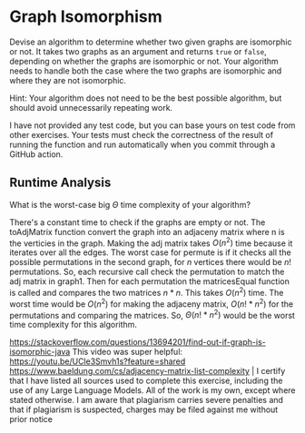 # Graph Isomorphism

Devise an algorithm to determine whether two given graphs are isomorphic or not.
It takes two graphs as an argument and returns `true` or `false`, depending on
whether the graphs are isomorphic or not. Your algorithm needs to handle both
the case where the two graphs are isomorphic and where they are not isomorphic.

Hint: Your algorithm does not need to be the best possible algorithm, but should
avoid unnecessarily repeating work.

I have not provided any test code, but you can base yours on test code from
other exercises. Your tests must check the correctness of the result of running
the function and run automatically when you commit through a GitHub action.

## Runtime Analysis

What is the worst-case big $\Theta$ time complexity of your algorithm?

There's a constant time to check if the graphs are empty or not. The toAdjMatrix function convert the graph into an adjaceny matrix where n is the verticies in the graph. Making the adj matrix takes $O(n^2)$ time because it iterates over all the edges. The worst case for permute is if it checks all the possible permutations in the second graph, for $n$ vertices there would be $n!$ permutations. So, each recursive call check the permutation to match the adj matrix in graph1. Then for each permutation the matricesEqual function is called and compares the two matrices $n*n$. This takes $O(n^2)$ time. The worst time would be $O(n^2)$ for making the adjaceny matrix, $O(n!*n^2)$ for the permutations and comparing the matrices. So, $\Theta(n!*n^2)$ would be the worst time complexity for this algorithm.


https://stackoverflow.com/questions/13694201/find-out-if-graph-is-isomorphic-java
This video was super helpful:
https://youtu.be/UCle3Smvh1s?feature=shared
https://www.baeldung.com/cs/adjacency-matrix-list-complexity
|
I certify that I have listed all sources used to complete this exercise, including the use of any Large Language Models. All of the work is my own, except where stated otherwise. I am aware that plagiarism carries severe penalties and that if plagiarism is suspected, charges may be filed against me without prior notice
